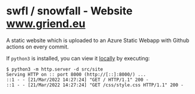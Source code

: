 # swfl / snowfall - Website www.griend.eu

A static website which is uploaded to an Azure Static Webapp with
Github actions on every commit.


If `python3` is installed, you can view it [locally](http://localhost:8000) by executing:

```shell
$ python3 -m http.server -d src/site
Serving HTTP on :: port 8000 (http://[::]:8000/) ...
::1 - - [21/Mar/2022 14:27:24] "GET / HTTP/1.1" 200 -
::1 - - [21/Mar/2022 14:27:24] "GET /css/style.css HTTP/1.1" 200 -
```

